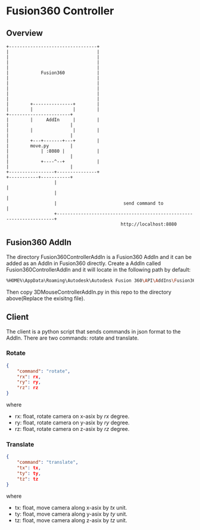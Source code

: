 # Fusion360 Controller

## Overview

```
+---------------------------------+                                                                  
|                                 |                                                                  
|                                 |                                                                  
|                                 |                                                                  
|                                 |                                                                  
|            Fusion360            |                                                                  
|                                 |                                                                  
|                                 |                                                                  
|                                 |                                                                  
|                                 |                                                                  
|                                 |                                                                  
|        +---------------+        |                                                                  
|        |               |        |                                         +-----------------------+
|        |     AddIn     |        |                                         |                       |
|        |               |        |                                         |                       |
|        +---+-------+---+        |                                         |        move.py        |
|            | :8080 |            |                                         |                       |
|            +----^--+            |                                         |                       |
+-----------------+---------------+                                         +-----------+-----------+
                  |                                                                     |            
                  |                                                                     |            
                  |                         send command to                             |            
                  +---------------------------------------------------------------------+            
                                           http://localhost:8080                                     
```


## Fusion360 AddIn
The directory Fusion360ControllerAddIn is a Fusion360 AddIn and it can be added as an AddIn in Fusion360 directly.
Create a AddIn called Fusion360ControllerAddIn and it will locate in the following path by default:
```Bash
%HOME%\AppData\Roaming\Autodesk\Autodesk Fusion 360\API\AddIns\Fusion360ControllerAddIn
```
Then copy 3DMouseControllerAddIn.py in this repo to the directory above(Replace the exisitng file).

## Client
The client is a python script that sends commands in json format to the AddIn. There are two commands: rotate and translate.

### Rotate
```JSON
{
    "command": "rotate",
    "rx": rx,
    "ry": ry,
    "rz": rz
}
```
where
* rx: float, rotate camera on x-asix by _rx_ degree.
* ry: float, rotate camera on y-asix by _ry_ degree.
* rz: float, rotate camera on z-asix by _rz_ degree.


### Translate
```JSON
{
    "command": "translate",
    "tx": tx,
    "ty": ty,
    "tz": tz
}
```
where
* tx: float, move camera along x-asix by _tx_ unit.
* ty: float, move camera along y-asix by _ty_ unit.
* tz: float, move camera along z-asix by _tz_ unit.

